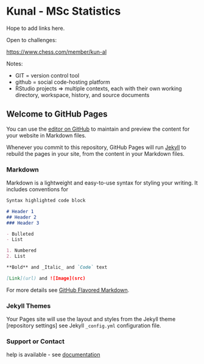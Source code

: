 # Kunal - MSc Statistics

Hope to add links here.

Open to challenges:

https://www.chess.com/member/kun-al

Notes:

* GIT = version control tool
* github = social code-hosting platform
* RStudio projects => multiple contexts, each with their own working directory, workspace, history, and source documents

## Welcome to GitHub Pages

You can use the [editor on GitHub](https://github.com/kunalharia/kunalharia.github.io/edit/master/README.md) to maintain and preview the content for your website in Markdown files.

Whenever you commit to this repository, GitHub Pages will run [Jekyll](https://jekyllrb.com/) to rebuild the pages in your site, from the content in your Markdown files.

### Markdown

Markdown is a lightweight and easy-to-use syntax for styling your writing. It includes conventions for

```markdown
Syntax highlighted code block

# Header 1
## Header 2
### Header 3

- Bulleted
- List

1. Numbered
2. List

**Bold** and _Italic_ and `Code` text

[Link](url) and ![Image](src)
```

For more details see [GitHub Flavored Markdown](https://guides.github.com/features/mastering-markdown/).

### Jekyll Themes

Your Pages site will use the layout and styles from the Jekyll theme [repository settings]
see Jekyll `_config.yml` configuration file.

### Support or Contact

help is available - see [documentation](https://help.github.com/categories/github-pages-basics/)
